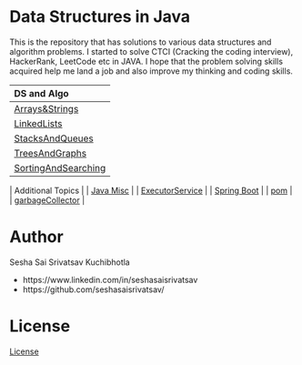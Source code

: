 <h1>Data Structures in Java</h1>

<p>
  This is the repository that has solutions to various data structures and algorithm problems.
  I started to solve CTCI (Cracking the coding interview), HackerRank, LeetCode etc in JAVA.
  I hope that the problem solving skills acquired help me land a job and also improve my thinking and coding skills.
</p>

| DS and Algo |
| :------------ |
| [Arrays&Strings](notes/Arrays.MD) |
| [LinkedLists](notes/LinkedLists.MD) |
| [StacksAndQueues](notes/StacksAndQueues.MD) |
| [TreesAndGraphs](notes/TreesAndGraphs.md) |
| [SortingAndSearching](notes/SortingAndSearching.md) |

| Additional Topics |
| [Java Misc](notes/additionalTopics/java.md) |
| [ExecutorService](notes/additionalTopics/ExecutorService.md) |
| [Spring Boot](notes/additionalTopics/spring-boot.md) |
| [pom](notes/additionalTopics/pom.md) |
| [garbageCollector](notes/garbageCollector.md) |

 
<h1>Author</h1>
<p>Sesha Sai Srivatsav Kuchibhotla</p>
<ul>
    <li>https://www.linkedin.com/in/seshasaisrivatsav</li>
    <li>https://github.com/seshasaisrivatsav/</li>
</ul>


<h1>License</h1>
<p><a href="https://github.com/seshasaisrivatsav/srivatsav-resume/blob/master/LICENSE">License</a></p>
